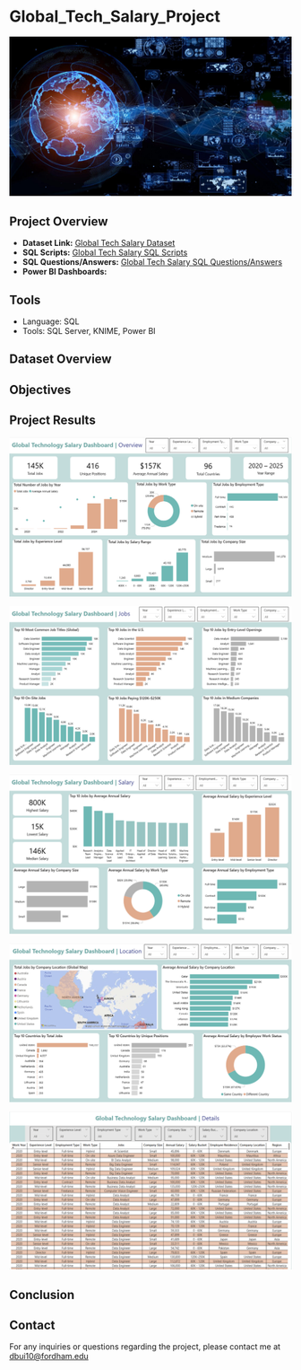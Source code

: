 # Global_Tech_Salary_Project

![](https://github.com/DQuanBui/Global_Tech_Salary/blob/main/technology.webp)

## Project Overview


- **Dataset Link:** [Global Tech Salary Dataset](https://www.kaggle.com/datasets/adilshamim8/salaries-for-data-science-jobs/data)
- **SQL Scripts:** [Global Tech Salary SQL Scripts](https://github.com/DQuanBui/Global_Tech_Salary/blob/main/SQL_Queries_Answers/global_tech_salary_sql_queries.sql)
- **SQL Questions/Answers:** [Global Tech Salary SQL Questions/Answers](https://github.com/DQuanBui/Global_Tech_Salary/blob/main/SQL_Queries_Answers/GlobalTechSalary_SQL_Answers.pdf)
- **Power BI Dashboards:** 

## Tools 
- Language: SQL
- Tools: SQL Server, KNIME, Power BI

## Dataset Overview

## Objectives


## Project Results
![](https://github.com/DQuanBui/Global_Tech_Salary/blob/main/PowerBI_Results/Overview.png)

![](https://github.com/DQuanBui/Global_Tech_Salary/blob/main/PowerBI_Results/Jobs.png)

![](https://github.com/DQuanBui/Global_Tech_Salary/blob/main/PowerBI_Results/Salary.png)

![](https://github.com/DQuanBui/Global_Tech_Salary/blob/main/PowerBI_Results/Location.png)

![](https://github.com/DQuanBui/Global_Tech_Salary/blob/main/PowerBI_Results/Details.png)

## Conclusion

## Contact
For any inquiries or questions regarding the project, please contact me at dbui10@fordham.edu
